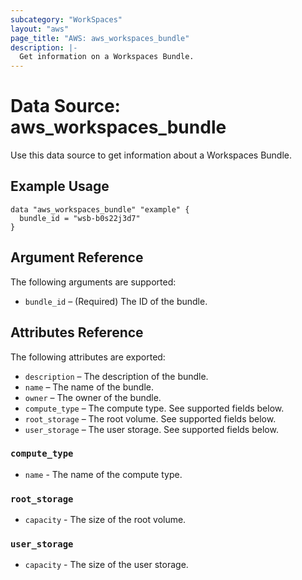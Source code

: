 ```yaml
---
subcategory: "WorkSpaces"
layout: "aws"
page_title: "AWS: aws_workspaces_bundle"
description: |-
  Get information on a Workspaces Bundle.
---
```


# Data Source: aws_workspaces_bundle

Use this data source to get information about a Workspaces Bundle.

## Example Usage

```hcl
data "aws_workspaces_bundle" "example" {
  bundle_id = "wsb-b0s22j3d7"
}
```

## Argument Reference

The following arguments are supported:

* `bundle_id` – (Required) The ID of the bundle.

## Attributes Reference

The following attributes are exported:

* `description` – The description of the bundle.
* `name` – The name of the bundle.
* `owner` – The owner of the bundle.
* `compute_type` – The compute type. See supported fields below.
* `root_storage` – The root volume. See supported fields below.
* `user_storage` – The user storage. See supported fields below.

### `compute_type`

* `name` - The name of the compute type.

### `root_storage`

* `capacity` - The size of the root volume.

### `user_storage`

* `capacity` - The size of the user storage.
